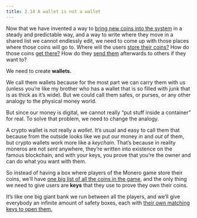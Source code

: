 ```yaml
---
title: 2.14 A wallet is not a wallet
---
```

Now that we have invented a way to [bring new coins into the system](2.09_miners.md) in a steady and predictable way, and a way to write where they move in a shared list we cannot endlessly edit, we need to come up with those places where those coins will go to. Where will the users [store their coins?](1%20the%20manual%20for%20users/1.02-get_a_wallet.md) How do those coins [get there?](1%20the%20manual%20for%20users/1.06_receive_monero.md) How do they [send them](1%20the%20manual%20for%20users/1.07_send_monero.md) afterwards to others if they want to?

We need to create **wallets.**

We call them wallets because for the most part we can carry them with us (unless you’re like my brother who has a wallet that is so filled with junk that is as thick as it’s wide). But we could call them safes, or purses, or any other analogy to the physical money world.

But since our money is digital, we cannot really “put stuff inside a container” for real. To solve that problem, we need to change the analogy.

A crypto wallet is not really a *wallet*. It’s usual and easy to call them that because from the outside looks like we put our money *in* and *out* of them, but crypto wallets work more like a *keychain*. That’s because in reality moneros are not *sent* anywhere, they’re written into existence on the famous blockchain, and with your keys, you prove that you’re the owner and can do what you want with them.

So instead of having a box where players of the Monero game store their coins, we’ll have [one big list of all the coins in the game](2.10_money_ledger.md), and the only thing we need to give users are **keys** that they use to prove they own their coins.

It’s like one big giant bank we run between all the players, and we’ll give everybody an infinite amount of safety boxes, each with [their own matching keys to open them.](2.15_keys.md)
